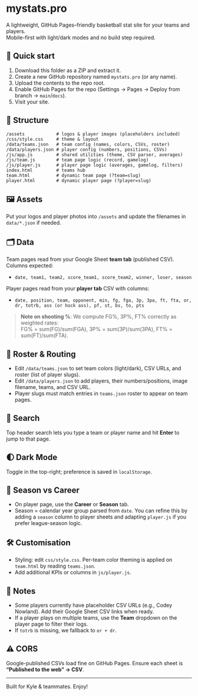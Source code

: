 # mystats.pro

A lightweight, GitHub Pages–friendly basketball stat site for your teams and players.  
Mobile-first with light/dark modes and no build step required.

## 🚀 Quick start
1. Download this folder as a ZIP and extract it.
2. Create a new GitHub repository named `mystats.pro` (or any name).
3. Upload the contents to the repo root.
4. Enable GitHub Pages for the repo (Settings → Pages → Deploy from branch → `main`/`docs`).
5. Visit your site.

## 🧱 Structure
```
/assets            # logos & player images (placeholders included)
/css/style.css     # theme & layout
/data/teams.json   # team config (names, colors, CSVs, roster)
/data/players.json # player config (numbers, positions, CSVs)
/js/app.js         # shared utilities (theme, CSV parser, averages)
/js/team.js        # team page logic (record, gamelog)
/js/player.js      # player page logic (averages, gamelog, filters)
index.html         # teams hub
team.html          # dynamic team page (?team=slug)
player.html        # dynamic player page (?player=slug)
```

## 🖼️ Assets
Put your logos and player photos into `/assets` and update the filenames in `data/*.json` if needed.

## 🗂️ Data
Team pages read from your Google Sheet **team tab** (published CSV). Columns expected:
- `date, team1, team2, score_team1, score_team2, winner, loser, season`

Player pages read from your **player tab** CSV with columns:
- `date, position, team, opponent, min, fg, fga, 3p, 3pa, ft, fta, or, dr, totrb, ass (or hock ass), pf, st, bs, to, pts`

> **Note on shooting %**: We compute FG%, 3P%, FT% correctly as weighted rates:  
> FG% = sum(FG)/sum(FGA), 3P% = sum(3P)/sum(3PA), FT% = sum(FT)/sum(FTA).

## 👥 Roster & Routing
- Edit `/data/teams.json` to set team colors (light/dark), CSV URLs, and roster (list of player slugs).
- Edit `/data/players.json` to add players, their numbers/positions, image filename, teams, and CSV URL.
- Player slugs must match entries in `teams.json` roster to appear on team pages.

## 🔎 Search
Top header search lets you type a team or player name and hit **Enter** to jump to that page.

## 🌓 Dark Mode
Toggle in the top-right; preference is saved in `localStorage`.

## 🧮 Season vs Career
- On player page, use the **Career** or **Season** tab.  
- Season = calendar year group parsed from `date`. You can refine this by adding a `season` column to player sheets and adapting `player.js` if you prefer league-season logic.

## 🛠️ Customisation
- Styling: edit `css/style.css`. Per-team color theming is applied on `team.html` by reading `teams.json`.
- Add additional KPIs or columns in `js/player.js`.

## 📌 Notes
- Some players currently have placeholder CSV URLs (e.g., Codey Nowland). Add their Google Sheet CSV links when ready.
- If a player plays on multiple teams, use the **Team** dropdown on the player page to filter their logs.
- If `totrb` is missing, we fallback to `or + dr`.

## ⚠️ CORS
Google-published CSVs load fine on GitHub Pages. Ensure each sheet is **“Published to the web” → CSV**.

---

Built for Kyle & teammates. Enjoy!